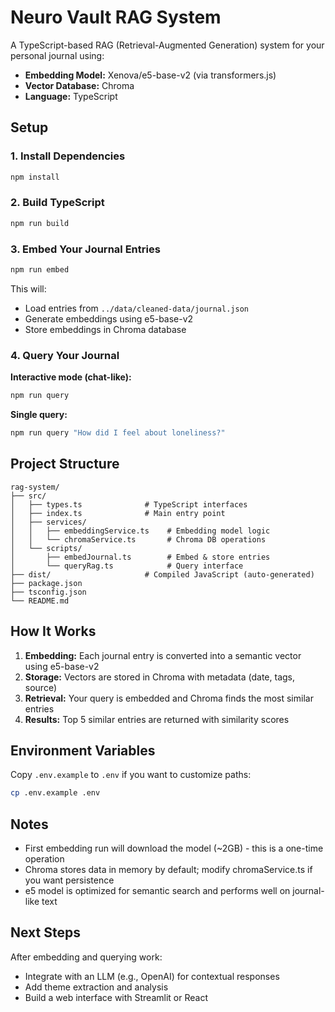 # Neuro Vault RAG System

A TypeScript-based RAG (Retrieval-Augmented Generation) system for your personal journal using:
- **Embedding Model:** Xenova/e5-base-v2 (via transformers.js)
- **Vector Database:** Chroma
- **Language:** TypeScript

## Setup

### 1. Install Dependencies

```bash
npm install
```

### 2. Build TypeScript

```bash
npm run build
```

### 3. Embed Your Journal Entries

```bash
npm run embed
```

This will:
- Load entries from `../data/cleaned-data/journal.json`
- Generate embeddings using e5-base-v2
- Store embeddings in Chroma database

### 4. Query Your Journal

**Interactive mode (chat-like):**
```bash
npm run query
```

**Single query:**
```bash
npm run query "How did I feel about loneliness?"
```

## Project Structure

```
rag-system/
├── src/
│   ├── types.ts              # TypeScript interfaces
│   ├── index.ts              # Main entry point
│   ├── services/
│   │   ├── embeddingService.ts    # Embedding model logic
│   │   └── chromaService.ts       # Chroma DB operations
│   └── scripts/
│       ├── embedJournal.ts        # Embed & store entries
│       └── queryRag.ts            # Query interface
├── dist/                     # Compiled JavaScript (auto-generated)
├── package.json
├── tsconfig.json
└── README.md
```

## How It Works

1. **Embedding:** Each journal entry is converted into a semantic vector using e5-base-v2
2. **Storage:** Vectors are stored in Chroma with metadata (date, tags, source)
3. **Retrieval:** Your query is embedded and Chroma finds the most similar entries
4. **Results:** Top 5 similar entries are returned with similarity scores

## Environment Variables

Copy `.env.example` to `.env` if you want to customize paths:

```bash
cp .env.example .env
```

## Notes

- First embedding run will download the model (~2GB) - this is a one-time operation
- Chroma stores data in memory by default; modify chromaService.ts if you want persistence
- e5 model is optimized for semantic search and performs well on journal-like text

## Next Steps

After embedding and querying work:
- Integrate with an LLM (e.g., OpenAI) for contextual responses
- Add theme extraction and analysis
- Build a web interface with Streamlit or React
